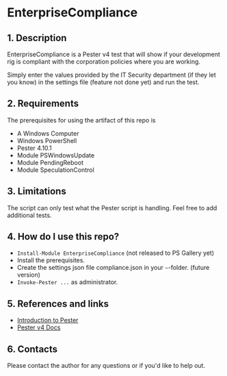 # EnterpriseCompliance

## 1. Description

EnterpriseCompliance is a Pester v4 test that will show if your development rig is compliant with the 
corporation policies where you are working.

Simply enter the values provided by the IT Security department (if they let you know) in the settings file (feature not done yet) and run the test.

## 2. Requirements

The prerequisites for using the artifact of this repo is

* A Windows Computer
* Windows PowerShell
* Pester 4.10.1
* Module PSWindowsUpdate
* Module PendingReboot 
* Module SpeculationControl

## 3. Limitations

The script can only test what the Pester script is handling. Feel free to add additional tests.

## 4. How do I use this repo?

* `Install-Module EnterpriseCompliance` (not released to PS Gallery yet)
* Install the prerequisites.
* Create the settings json file compliance.json in your `~`-folder. (future version)
* `Invoke-Pester ...` as administrator.

## 5. References and links

* [Introduction to Pester][1]
* [Pester v4 Docs][1]

## 6. Contacts

Please contact the author for any questions or if you'd like to help out.

[1]:https://www.dbi-services.com/blog/an-introduction-to-pester-unit-testing-and-infrastructure-checks-in-powershell/
[2]:https://pester.dev/docs/v4/quick-start
